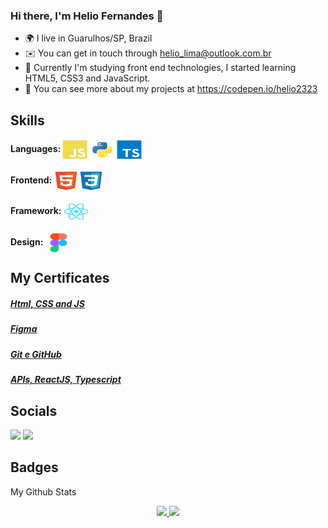 ### Hi there, I'm Helio Fernandes 👋

<!--
**helio2323/helio2323** is a ✨ _special_ ✨ repository because its `README.md` (this file) appears on your GitHub profile.

Here are some ideas to get you started:

- 🔭 I’m currently working on ...

- 👯 I’m looking to collaborate on ...
- 🤔 I’m looking for help with ...
- 💬 Ask me about ...
- 📫 How to reach me: ...
- 😄 Pronouns: ...
- ⚡ Fun fact: ...
-->
- 🌍 I live in Guarulhos/SP, Brazil
- ✉️ You can get in touch through helio_lima@outlook.com.br
- 🌱 Currently I'm studying front end technologies, I started learning HTML5, CSS3 and JavaScript.
- 🔭 You can see more about my projects at https://codepen.io/helio2323


<h2>Skills</h2>

#### Languages: <a><img align="center" alt="Helio-Js" height="30" width="40" src="https://raw.githubusercontent.com/devicons/devicon/master/icons/javascript/javascript-plain.svg"></a><a>  <img align="center" alt="Rafa-Python" height="30" width="40" src="https://raw.githubusercontent.com/devicons/devicon/master/icons/python/python-original.svg"></a><a>  <img align="center" alt="Rafa-Python" height="30" width="40" src="https://raw.githubusercontent.com/devicons/devicon/master/icons/typescript/typescript-original.svg">

#### Frontend: <a><img align="center" alt="Helio-HTML" height="30" width="40" src="https://raw.githubusercontent.com/devicons/devicon/master/icons/html5/html5-original.svg"></a><a><img align="center" alt="Helio-CSS" height="30" width="40" src="https://raw.githubusercontent.com/devicons/devicon/master/icons/css3/css3-original.svg"></a>

#### Framework: <a><img align="center" alt="Helio-HTML" height="30" width="40" src="https://raw.githubusercontent.com/devicons/devicon/master/icons/react/react-original.svg"></a>

#### Design: <a><img align="center" alt="Helio-HTML" height="30" width="40" src="https://raw.githubusercontent.com/devicons/devicon/master/icons/figma/figma-original.svg"></a>



<h2>My Certificates</h2>

##### <a href  ="https://www.udemy.com/certificate/UC-561f70de-efc2-461c-92e2-1c6acbcc4cfb/" target="_blank">Html, CSS and JS</a>
##### <a href  ="https://udemy-certificate.s3.amazonaws.com/pdf/UC-494542f6-5a8d-4063-9fcc-9cf21045377b.pdf" target="_blank">Figma</a>
##### <a href  ="https://www.cursoemvideo.com/certificates/certificado/?course_id=41356&cert-nonce=3e8a048415" target="_blank">Git e GitHub</a>
##### <a href  ="https://app.rocketseat.com.br/certificates/57017212-b686-4df7-afc3-bd82e41c19cb" target="_blank">APIs, ReactJS, Typescript</a>

<h2>Socials</h2>

  <div>  
  <a href = "mailto:helio_lima@outlook.com.br"><img src="https://img.shields.io/badge/Microsoft_Outlook-0078D4?style=for-the-badge&logo=microsoft-outlook&logoColor=white" target="_blank"></a>
  <a href="https://www.linkedin.com/in/helioreislima/" target="_blank"><img src="https://img.shields.io/badge/-LinkedIn-%230077B5?style=for-the-badge&logo=linkedin&logoColor=white" target="_blank"></a> 
</div>

<h2>Badges</h2>

<p>My Github Stats</p>

<div align="center">
  <a href="https://github.com/helio2323">
  <img height="180em" src="https://github-readme-stats.vercel.app/api?username=helio2323&show_icons=true&theme=dark&include_all_commits=true&count_private=true"/>
  <img height="180em" src="https://github-readme-stats.vercel.app/api/top-langs/?username=helio2323&layout=compact&langs_count=20&theme=dark&include_all_commits=true&count_private=true"/>
</div>
  

  
